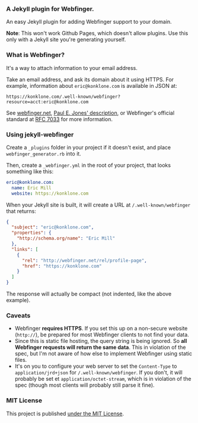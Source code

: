 ### A Jekyll plugin for Webfinger.

An easy Jekyll plugin for adding Webfinger support to your domain.

**Note**: This won't work Github Pages, which doesn't allow plugins. Use this only with a Jekyll site you're generating yourself.

### What is Webfinger?

It's a way to attach information to your email address.

Take an email address, and ask its domain about it using HTTPS. For example, information about `eric@konklone.com` is available in JSON at:

```
https://konklone.com/.well-known/webfinger?resource=acct:eric@konklone.com
```

See [webfinger.net](http://webfinger.net), [Paul E. Jones' description](http://www.packetizer.com/webfinger/), or Webfinger's official standard at [RFC 7033](http://tools.ietf.org/html/rfc7033) for more information.

### Using jekyll-webfinger

Create a `_plugins` folder in your project if it doesn't exist, and place `webfinger_generator.rb` into it.

Then, create a `_webfinger.yml` in the root of your project, that looks something like this:

```yaml
eric@konklone.com:
  name: Eric Mill
  website: https://konklone.com
```

When your Jekyll site is built, it will create a URL at `/.well-known/webfinger` that returns:

```json
{
  "subject": "eric@konklone.com",
  "properties": {
    "http://schema.org/name": "Eric Mill"
  },
  "links": [
    {
      "rel": "http://webfinger.net/rel/profile-page",
      "href": "https://konklone.com"
    }
  ]
}
```

The response will actually be compact (not indented, like the above example).

### Caveats

* Webfinger **requires HTTPS**. If you set this up on a non-secure website (`http://`), be prepared for most Webfinger clients to not find your data.
* Since this is static file hosting, the query string is being ignored. So **all Webfinger requests will return the same data**. This in violation of the spec, but I'm not aware of how else to implement Webfinger using static files.
* It's on you to configure your web server to set the `Content-Type` to `application/jrd+json` for `/.well-known/webfinger`. If you don't, it will probably be set et `application/octet-stream`, which is in violation of the spec (though most clients will probably still parse it fine).

### MIT License

This project is published [under the MIT License](LICENSE).